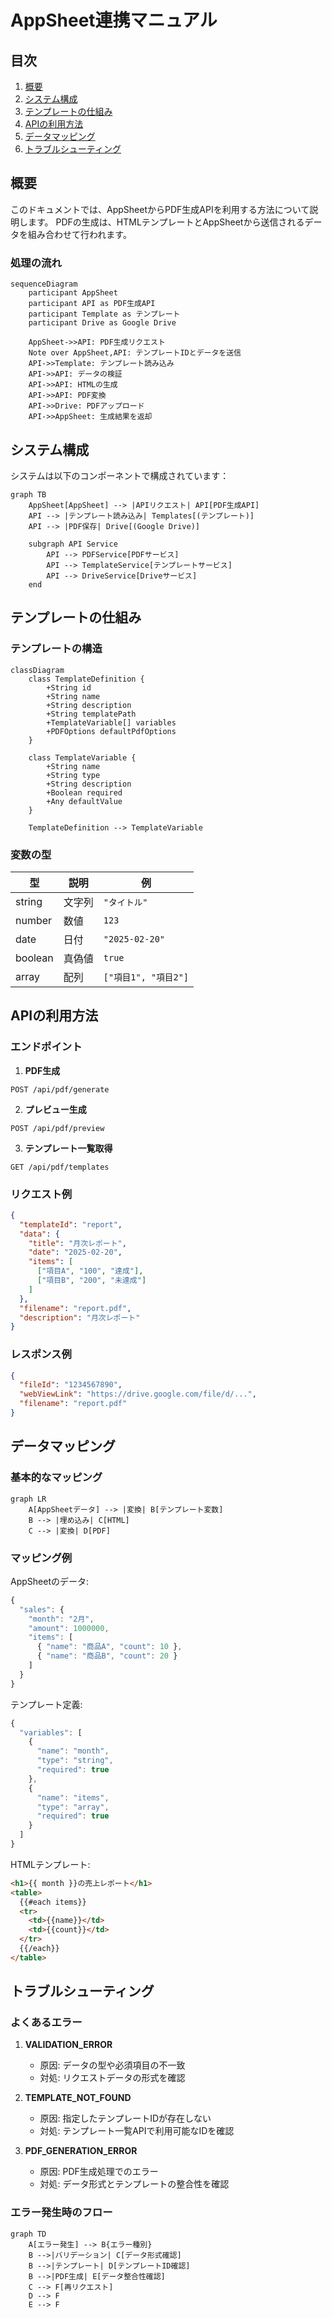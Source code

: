 # AppSheet連携マニュアル

## 目次
1. [概要](#概要)
2. [システム構成](#システム構成)
3. [テンプレートの仕組み](#テンプレートの仕組み)
4. [APIの利用方法](#apiの利用方法)
5. [データマッピング](#データマッピング)
6. [トラブルシューティング](#トラブルシューティング)

## 概要

このドキュメントでは、AppSheetからPDF生成APIを利用する方法について説明します。
PDFの生成は、HTMLテンプレートとAppSheetから送信されるデータを組み合わせて行われます。

### 処理の流れ

```mermaid
sequenceDiagram
    participant AppSheet
    participant API as PDF生成API
    participant Template as テンプレート
    participant Drive as Google Drive

    AppSheet->>API: PDF生成リクエスト
    Note over AppSheet,API: テンプレートIDとデータを送信
    API->>Template: テンプレート読み込み
    API->>API: データの検証
    API->>API: HTMLの生成
    API->>API: PDF変換
    API->>Drive: PDFアップロード
    API->>AppSheet: 生成結果を返却
```

## システム構成

システムは以下のコンポーネントで構成されています：

```mermaid
graph TB
    AppSheet[AppSheet] --> |APIリクエスト| API[PDF生成API]
    API --> |テンプレート読み込み| Templates[(テンプレート)]
    API --> |PDF保存| Drive[(Google Drive)]
    
    subgraph API Service
        API --> PDFService[PDFサービス]
        API --> TemplateService[テンプレートサービス]
        API --> DriveService[Driveサービス]
    end
```

## テンプレートの仕組み

### テンプレートの構造

```mermaid
classDiagram
    class TemplateDefinition {
        +String id
        +String name
        +String description
        +String templatePath
        +TemplateVariable[] variables
        +PDFOptions defaultPdfOptions
    }
    
    class TemplateVariable {
        +String name
        +String type
        +String description
        +Boolean required
        +Any defaultValue
    }
    
    TemplateDefinition --> TemplateVariable
```

### 変数の型

| 型 | 説明 | 例 |
|---|---|---|
| string | 文字列 | `"タイトル"` |
| number | 数値 | `123` |
| date | 日付 | `"2025-02-20"` |
| boolean | 真偽値 | `true` |
| array | 配列 | `["項目1", "項目2"]` |

## APIの利用方法

### エンドポイント

1. **PDF生成**
```
POST /api/pdf/generate
```

2. **プレビュー生成**
```
POST /api/pdf/preview
```

3. **テンプレート一覧取得**
```
GET /api/pdf/templates
```

### リクエスト例

```json
{
  "templateId": "report",
  "data": {
    "title": "月次レポート",
    "date": "2025-02-20",
    "items": [
      ["項目A", "100", "達成"],
      ["項目B", "200", "未達成"]
    ]
  },
  "filename": "report.pdf",
  "description": "月次レポート"
}
```

### レスポンス例

```json
{
  "fileId": "1234567890",
  "webViewLink": "https://drive.google.com/file/d/...",
  "filename": "report.pdf"
}
```

## データマッピング

### 基本的なマッピング

```mermaid
graph LR
    A[AppSheetデータ] --> |変換| B[テンプレート変数]
    B --> |埋め込み| C[HTML]
    C --> |変換| D[PDF]
```

### マッピング例

AppSheetのデータ:
```javascript
{
  "sales": {
    "month": "2月",
    "amount": 1000000,
    "items": [
      { "name": "商品A", "count": 10 },
      { "name": "商品B", "count": 20 }
    ]
  }
}
```

テンプレート定義:
```typescript
{
  "variables": [
    {
      "name": "month",
      "type": "string",
      "required": true
    },
    {
      "name": "items",
      "type": "array",
      "required": true
    }
  ]
}
```

HTMLテンプレート:
```html
<h1>{{ month }}の売上レポート</h1>
<table>
  {{#each items}}
  <tr>
    <td>{{name}}</td>
    <td>{{count}}</td>
  </tr>
  {{/each}}
</table>
```

## トラブルシューティング

### よくあるエラー

1. **VALIDATION_ERROR**
   - 原因: データの型や必須項目の不一致
   - 対処: リクエストデータの形式を確認

2. **TEMPLATE_NOT_FOUND**
   - 原因: 指定したテンプレートIDが存在しない
   - 対処: テンプレート一覧APIで利用可能なIDを確認

3. **PDF_GENERATION_ERROR**
   - 原因: PDF生成処理でのエラー
   - 対処: データ形式とテンプレートの整合性を確認

### エラー発生時のフロー

```mermaid
graph TD
    A[エラー発生] --> B{エラー種別}
    B -->|バリデーション| C[データ形式確認]
    B -->|テンプレート| D[テンプレートID確認]
    B -->|PDF生成| E[データ整合性確認]
    C --> F[再リクエスト]
    D --> F
    E --> F
```
